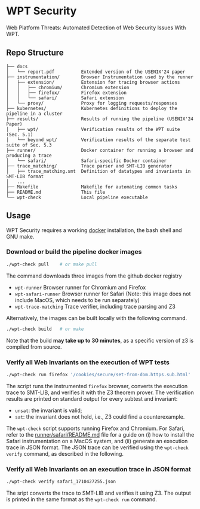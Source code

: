 # WPT Security

Web Platform Threats: Automated Detection of Web Security Issues With WPT.

## Repo Structure

```
├── docs
│   └── report.pdf          Extended version of the USENIX'24 paper
├── instrumentation/        Browser Instrumentation used by the runner
│   ├── extension/          Extension for tracing browser actions
│   │   ├── chromium/       Chromium extension
│   │   ├── firefox/        Firefox extension
│   │   └── safari/         Safari extension
│   └── proxy/              Proxy for logging requests/responses
├── kubernetes/             Kubernetes definitions to deploy the pipeline in a cluster
├── results/                Results of running the pipeline (USENIX'24 Paper)
│   ├── wpt/                Verification results of the WPT suite (Sec. 5.1)
│   └── beyond_wpt/         Verification results of the separate test suite of Sec. 5.3
├── runner/                 Docker container for running a browser and producing a trace
│   └── safari/             Safari-specific Docker container
├── trace_matching/         Trace parser and SMT-LIB generator
│   ├── trace_matching.smt  Definition of datatypes and invariants in SMT-LIB format
│   ...
├── Makefile                Makefile for automating common tasks
├── README.md               This file
└── wpt-check               Local pipeline executable
```

## Usage

WPT Security requires a working [docker](https://docker.io) installation, the bash shell and GNU make.

### Download or build the pipeline docker images

```sh
./wpt-check pull    # or make pull
```

The command downloads three images from the github docker registry
- `wpt-runner` Browser runner for Chromium and Firefox
- `wpt-safari-runner` Browser runner for Safari (Note: this image does not include MacOS, which needs to be run separately)
- `wpt-trace-matching` Trace verifier, including trace parsing and Z3

Alternatively, the images can be built locally with the following command.

```sh
./wpt-check build   # or make
```

Note that the build **may take up to 30 minutes**, as a specific version of z3 is compiled from source.

### Verify all Web Invariants on the execution of WPT tests

```sh
./wpt-check run firefox '/cookies/secure/set-from-dom.https.sub.html'
```

The script runs the instrumented `firefox` browser, converts the execution trace to SMT-LIB, and verifies it with the Z3 theorem prover.
The verification results are printed on standard output for every subtest and invariant:
- `unsat`: the invariant is valid;
- `sat`: the invariant does not hold, i.e., Z3 could find a counterexample.


The `wpt-check` script supports running Firefox and Chromium. 
For Safari, refer to the [runner/safari/README.md](runner/safari/README.md) file for a guide on (i) how to install the Safari instrumentation on a MacOS system, and (ii) generate an execution trace in JSON format.
The JSON trace can be verified using the `wpt-check verify` command, as described in the following.

### Verify all Web Invariants on an execution trace in JSON format

```sh
./wpt-check verify safari_1710427255.json
```

The sript converts the trace to SMT-LIB and verifies it using Z3.
The output is printed in the same format as the `wpt-check run` command.
